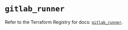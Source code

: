 # `gitlab_runner`

Refer to the Terraform Registry for docs: [`gitlab_runner`](https://registry.terraform.io/providers/gitlabhq/gitlab/18.0.0/docs/resources/runner).
